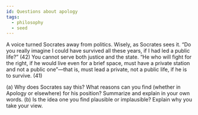 ```yaml
---
id: Questions about apology
tags:
  - philosophy
  - seed
---
```

A voice turned Socrates away from politics. Wisely, as Socrates sees it. “Do you really imagine I could have survived all these years, if I had led a public life?” (42) You cannot serve both justice and the state. “He who will fight for the right, if he would live even for a brief space, must have a private station and not a public one”—that is, must lead a private, not a public life, if he is to survive. (41)
 
(a) Why does Socrates say this? What reasons can you find (whether in Apology or elsewhere) for his position? Summarize and explain in your own words. 
(b) Is the idea one you find plausible or implausible? Explain why you take your view.